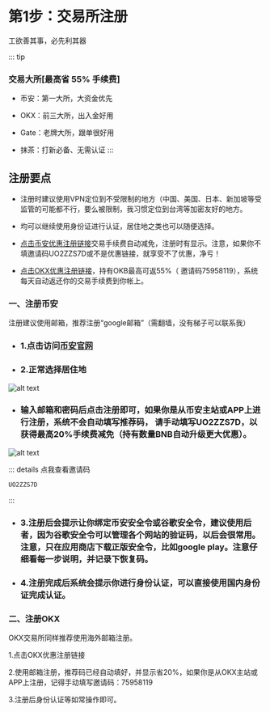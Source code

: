 # 第1步：交易所注册
工欲善其事，必先利其器

::: tip
### 交易大所[最高省 55% 手续费]
- 币安：第一大所，大资金优先

- OKX：前三大所，出入金好用

- Gate：老牌大所，跟单很好用

- 抹茶：打新必备、无需认证
:::
## 注册要点
- 注册时建议使用VPN定位到不受限制的地方（中国、美国、日本、新加坡等受监管的可能都不行，要么被限制，我习惯定位到台湾等加密友好的地方。

- 均可以继续使用身份证进行认证，居住地之类也可以随便选择。

- [点击币安优惠注册链接](https://www.marketwebb.me/join?ref=UO2ZZS7D)交易手续费自动减免，注册时有显示。注意，如果你不填邀请码UO2ZZS7D或不是优惠链接，就享受不了优惠，净亏！

- [点击OKX优惠注册链接](https://www.ouxyi.link/ul/6CngT5?channelId=75958119)，持有OKB最高可返55%（ 邀请码75958119），系统每天自动返还你的交易手续费到你帐上。

### 一、注册币安
注册建议使用邮箱，推荐注册“google邮箱”（需翻墙，没有梯子可以联系我）

 - ### 1.点击访问[币安官网](https://www.marketwebb.me/join?ref=UO2ZZS7D)

- ### 2.正常选择居住地
![alt text](https://m2492468.695354.xyz/img/2024/12/27/3ocbmt.png)



- ### 输入邮箱和密码后点击注册即可，如果你是从币安主站或APP上进行注册，系统不会自动填写推荐码， 请手动填写UO2ZZS7D，以获得最高20%手续费减免（持有数量BNB自动升级更大优惠）。
![alt text](https://m2492468.695354.xyz/img/2024/12/27/4ab6p6.jpg)

::: details 点我查看邀请码
```js
UO2ZZS7D
```
:::
- ### 3.注册后会提示让你绑定币安安全令或谷歌安全令，建议使用后者，因为谷歌安全令可以管理各个网站的验证码，以后会很常用。注意，只在应用商店下载正版安全令，比如google play。注意仔细看每一步说明，并记录下恢复码。

- ### 4.注册完成后系统会提示你进行身份认证，可以直接使用国内身份证完成认证。

### 二、注册OKX
OKX交易所同样推荐使用海外邮箱注册。

1.点击OKX优惠注册链接

2.使用邮箱注册，推荐码已经自动填好，并显示省20%，如果你是从OKX主站或APP上注册，记得手动填写邀请码：75958119 


3.注册后身份认证等如常操作即可。